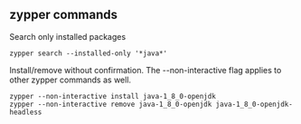 ## zypper commands

Search only installed packages
```
zypper search --installed-only '*java*'
```

Install/remove without confirmation.
The --non-interactive flag applies to other zypper commands as well. 
```
zypper --non-interactive install java-1_8_0-openjdk
zypper --non-interactive remove java-1_8_0-openjdk java-1_8_0-openjdk-headless
```
